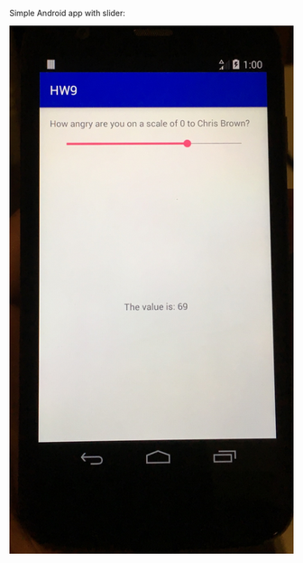 Simple Android app with slider:

![slider](https://github.com/tanay-bits/tanayChoudhary_ME433_2016/blob/master/HW9/slider_snapshot.jpeg)